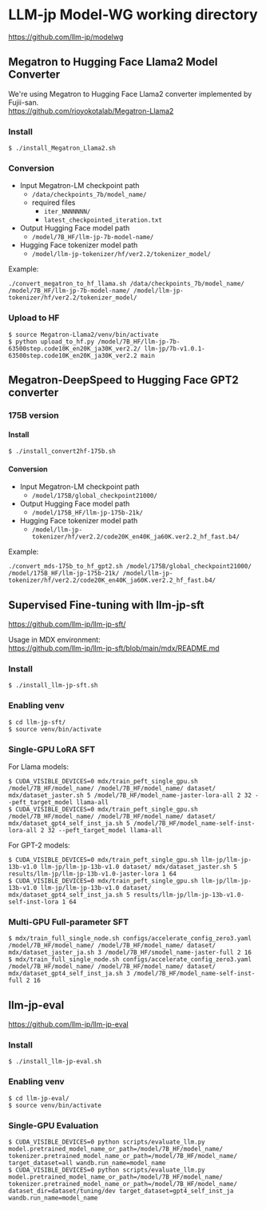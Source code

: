# LLM-jp Model-WG working directory

https://github.com/llm-jp/modelwg

## Megatron to Hugging Face Llama2 Model Converter

We're using Megatron to Hugging Face Llama2 converter implemented by Fujii-san.  
https://github.com/rioyokotalab/Megatron-Llama2

### Install

```console
$ ./install_Megatron_Llama2.sh
```

### Conversion

- Input Megatron-LM checkpoint path
  - `/data/checkpoints_7b/model_name/`
  - required files
    - `iter_NNNNNNN/`
    - `latest_checkpointed_iteration.txt`
- Output Hugging Face model path
  - `/model/7B_HF/llm-jp-7b-model-name/`
- Hugging Face tokenizer model path
  - `/model/llm-jp-tokenizer/hf/ver2.2/tokenizer_model/`

Example:
```console
./convert_megatron_to_hf_llama.sh /data/checkpoints_7b/model_name/ /model/7B_HF/llm-jp-7b-model-name/ /model/llm-jp-tokenizer/hf/ver2.2/tokenizer_model/
```

### Upload to HF

```console
$ source Megatron-Llama2/venv/bin/activate
$ python upload_to_hf.py /model/7B_HF/llm-jp-7b-63500step.code10K_en20K_ja30K_ver2.2/ llm-jp/7b-v1.0.1-63500step.code10K_en20K_ja30K_ver2.2 main
```

## Megatron-DeepSpeed to Hugging Face GPT2 converter

### 175B version

#### Install

```console
$ ./install_convert2hf-175b.sh
```

#### Conversion

- Input Megatron-LM checkpoint path
  - `/model/175B/global_checkpoint21000/`
- Output Hugging Face model path
  - `/model/175B_HF/llm-jp-175b-21k/`
- Hugging Face tokenizer model path
  - `/model/llm-jp-tokenizer/hf/ver2.2/code20K_en40K_ja60K.ver2.2_hf_fast.b4/`

Example:
```console
./convert_mds-175b_to_hf_gpt2.sh /model/175B/global_checkpoint21000/ /model/175B_HF/llm-jp-175b-21k/ /model/llm-jp-tokenizer/hf/ver2.2/code20K_en40K_ja60K.ver2.2_hf_fast.b4/
```


## Supervised Fine-tuning with llm-jp-sft

https://github.com/llm-jp/llm-jp-sft/

Usage in MDX environment:  
https://github.com/llm-jp/llm-jp-sft/blob/main/mdx/README.md

### Install

```console
$ ./install_llm-jp-sft.sh
```

### Enabling venv

```console
$ cd llm-jp-sft/
$ source venv/bin/activate
```

### Single-GPU LoRA SFT

For Llama models:
```console
$ CUDA_VISIBLE_DEVICES=0 mdx/train_peft_single_gpu.sh /model/7B_HF/model_name/ /model/7B_HF/model_name/ dataset/ mdx/dataset_jaster.sh 5 /model/7B_HF/model_name-jaster-lora-all 2 32 --peft_target_model llama-all
$ CUDA_VISIBLE_DEVICES=0 mdx/train_peft_single_gpu.sh /model/7B_HF/model_name/ /model/7B_HF/model_name/ dataset/ mdx/dataset_gpt4_self_inst_ja.sh 5 /model/7B_HF/model_name-self-inst-lora-all 2 32 --peft_target_model llama-all
```

For GPT-2 models:
```console
$ CUDA_VISIBLE_DEVICES=0 mdx/train_peft_single_gpu.sh llm-jp/llm-jp-13b-v1.0 llm-jp/llm-jp-13b-v1.0 dataset/ mdx/dataset_jaster.sh 5 results/llm-jp/llm-jp-13b-v1.0-jaster-lora 1 64
$ CUDA_VISIBLE_DEVICES=0 mdx/train_peft_single_gpu.sh llm-jp/llm-jp-13b-v1.0 llm-jp/llm-jp-13b-v1.0 dataset/ mdx/dataset_gpt4_self_inst_ja.sh 5 results/llm-jp/llm-jp-13b-v1.0-self-inst-lora 1 64
```

### Multi-GPU Full-parameter SFT

```console
$ mdx/train_full_single_node.sh configs/accelerate_config_zero3.yaml /model/7B_HF/model_name/ /model/7B_HF/model_name/ dataset/ mdx/dataset_jaster_ja.sh 3 /model/7B_HF/smodel_name-jaster-full 2 16
$ mdx/train_full_single_node.sh configs/accelerate_config_zero3.yaml /model/7B_HF/model_name/ /model/7B_HF/model_name/ dataset/ mdx/dataset_gpt4_self_inst_ja.sh 3 /model/7B_HF/model_name-self-inst-full 2 16
```

## llm-jp-eval

https://github.com/llm-jp/llm-jp-eval

### Install

```consoles
$ ./install_llm-jp-eval.sh
```

### Enabling venv

```console
$ cd llm-jp-eval/
$ source venv/bin/activate
```

### Single-GPU Evaluation

```console
$ CUDA_VISIBLE_DEVICES=0 python scripts/evaluate_llm.py model.pretrained_model_name_or_path=/model/7B_HF/model_name/ tokenizer.pretrained_model_name_or_path=/model/7B_HF/model_name/ target_dataset=all wandb.run_name=model_name
$ CUDA_VISIBLE_DEVICES=0 python scripts/evaluate_llm.py model.pretrained_model_name_or_path=/model/7B_HF/model_name/ tokenizer.pretrained_model_name_or_path=/model/7B_HF/model_name/ dataset_dir=dataset/tuning/dev target_dataset=gpt4_self_inst_ja wandb.run_name=model_name
```
